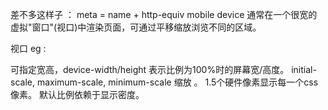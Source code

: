 差不多这样子 ：<meta name = "viewport" content = "..." />
meta = name + http-equiv
mobile device 通常在一个很宽的虚拟"窗口"(视口)中渲染页面，可通过平移缩放浏览不同的区域。

视口
eg : <meta name="viewport" content="width=device-width, initial-scale=1, maximum-scale=1">

可指定宽高，device-width/height 表示比例为100%时的屏幕宽/高度。
initial-scale, maximum-scale, minimum-scale 缩放 。
1.5个硬件像素显示每一个css像素。
默认比例依赖于显示密度。